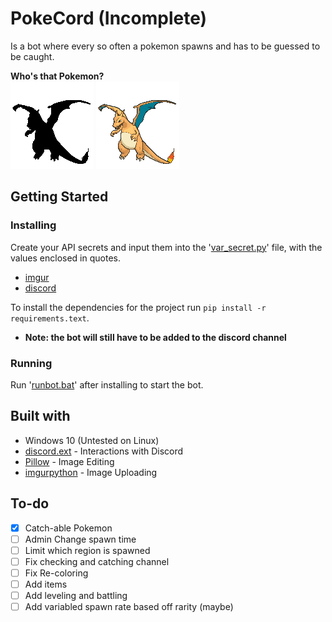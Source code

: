 # PokeCord (Incomplete)

Is a bot where every so often a pokemon spawns and has to be guessed to be caught.

**Who's that Pokemon?**  
![](Images/who.gif)
![](Images/charizard.gif)

## Getting Started

### Installing

Create your API secrets and input them into the '[var_secret.py](var_secret.py)' file, with the values enclosed in quotes.
- [imgur](https://api.imgur.com/oauth2/addclient)
- [discord](https://discordpy.readthedocs.io/en/latest/discord.html)

To install the dependencies for the project run `pip install -r requirements.text`.

* **Note: the bot will still have to be added to the discord channel**

### Running

Run '[runbot.bat](runbot.bat)' after installing to start the bot.

## Built with

* Windows 10 (Untested on Linux)
* [discord.ext](https://discordpy.readthedocs.io/en/latest/ext/commands/index.html) - Interactions with Discord
* [Pillow](https://pillow.readthedocs.io/en/stable/reference/Image.html) - Image Editing 
* [imgurpython](https://github.com/Imgur/imgurpython) - Image Uploading

## To-do
- [x] Catch-able Pokemon
- [ ] Admin Change spawn time
- [ ] Limit which region is spawned
- [ ] Fix checking and catching channel
- [ ] Fix Re-coloring
- [ ] Add items
- [ ] Add leveling and battling
- [ ] Add variabled spawn rate based off rarity (maybe)